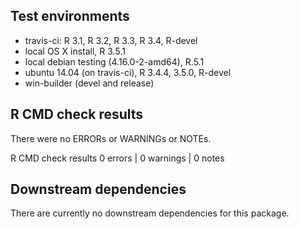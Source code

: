 ## Test environments

* travis-ci: R 3.1, R 3.2, R 3.3, R 3.4, R-devel
* local OS X install, R 3.5.1
* local debian testing (4.16.0-2-amd64), R.5.1
* ubuntu 14.04 (on travis-ci), R 3.4.4, 3.5.0, R-devel
* win-builder (devel and release)



## R CMD check results
There were no ERRORs or WARNINGs or NOTEs.

R CMD check results
0 errors | 0 warnings | 0 notes



## Downstream dependencies

There are currently no downstream dependencies for this package.
